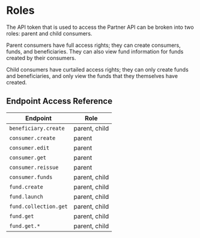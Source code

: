 # Roles

The API token that is used to access the Partner API can be broken into two roles: parent and child consumers.

Parent consumers have full access rights; they can create consumers, funds, and beneficiaries.
They can also view fund information for funds created by their consumers.

Child consumers have curtailed access rights; 
they can only create funds and beneficiaries, and only view the funds that they 
themselves have created.

## Endpoint Access Reference

|Endpoint|Role|
|---|---|
|`beneficiary.create`|parent, child|
|`consumer.create`|parent|
|`consumer.edit`|parent|
|`consumer.get`|parent|
|`consumer.reissue`|parent|
|`consumer.funds`|parent, child|
|`fund.create`|parent, child|
|`fund.launch`|parent, child|
|`fund.collection.get`|parent, child|
|`fund.get`|parent, child|
|`fund.get.*`|parent, child|
